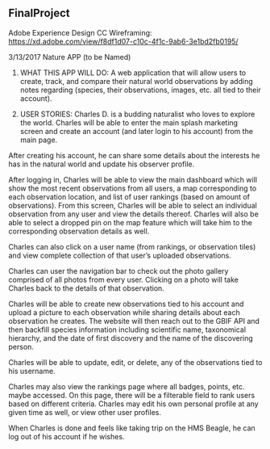 ## FinalProject

Adobe Experience Design CC Wireframing: https://xd.adobe.com/view/f8df1d07-c10c-4f1c-9ab6-3e1bd2fb0195/


3/13/2017
Nature APP (to be Named)

1.	WHAT THIS APP WILL DO:
A web application that will allow users to create, track, and compare their natural world observations by adding notes regarding (species, their observations, images, etc. all tied to their account).


2.	USER STORIES:
Charles D.  is a budding naturalist who loves to explore the world. Charles will be able to enter the main splash marketing screen and create an account (and later login to his account) from the main page.

After creating his account, he can share some details about the interests he has in the natural world and update his observer profile.

After logging in, Charles will be able to view the main dashboard which will show the most recent observations from all users, a map corresponding to each observation location, and list of user rankings (based on amount of observations).
From this screen, Charles will be able to select an individual observation from any user and view the details thereof. Charles will also be able to select a dropped pin on the map feature which will take him to the corresponding observation details as well.

Charles can also click on a user name (from rankings, or observation tiles) and view complete collection of that user’s uploaded observations.

Charles can user the navigation bar to check out the photo gallery comprised of all photos from every user. Clicking on a photo will take Charles back to the details of that observation.

Charles will be able to create new observations tied to his account and upload a picture to each observation while sharing details about each observation he creates.
The website will then reach out to the GBIF API and then backfill species information including scientific name, taxonomical hierarchy, and the date of first discovery and the name of the discovering person.

Charles will be able to update, edit, or delete, any of the observations tied to his username.

Charles may also view the rankings page where all badges, points, etc. maybe accessed. On this page, there will be a filterable field to rank users based on different criteria.
Charles may edit his own personal profile at any given time as well, or view other user profiles.

When Charles is done and feels like taking trip on the HMS Beagle, he can log out of his account if he wishes.
